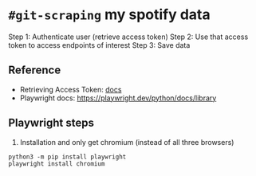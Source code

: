 # `#git-scraping` my spotify data

Step 1: Authenticate user (retrieve access token)
Step 2: Use that access token to access endpoints of interest
Step 3: Save data

## Reference
* Retrieving Access Token: [docs](https://developer.spotify.com/documentation/general/guides/authorization/client-credentials/)
* Playwright docs: https://playwright.dev/python/docs/library 


## Playwright steps
1. Installation and only get chromium (instead of all three browsers)
```shell
python3 -m pip install playwright
playwright install chromium
```